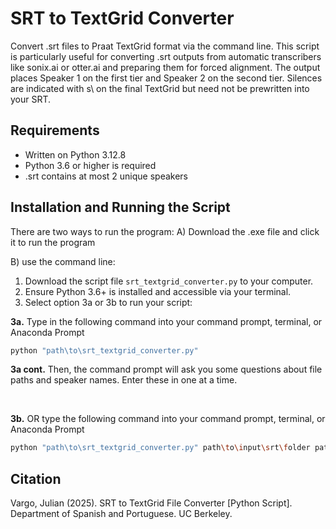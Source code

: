 # SRT to TextGrid Converter

Convert .srt files to Praat TextGrid format via the command line. This script is particularly useful for converting .srt outputs from automatic transcribers like sonix.ai or otter.ai and preparing them for forced alignment. The output places Speaker 1 on the first tier and Speaker 2 on the second tier. Silences are indicated with s\ on the final TextGrid but need not be prewritten into your SRT.

## Requirements
- Written on Python 3.12.8
- Python 3.6 or higher is required
- .srt contains at most 2 unique speakers

## Installation and Running the Script
There are two ways to run the program: 
A) Download the .exe file and click it to run the program

B) use the command line:
1. Download the script file `srt_textgrid_converter.py` to your computer.
2. Ensure Python 3.6+ is installed and accessible via your terminal.
3. Select option 3a or 3b to run your script:

**3a.** Type in the following command into your command prompt, terminal, or Anaconda Prompt

```bash
python "path\to\srt_textgrid_converter.py"
```

**3a cont.** Then, the command prompt will ask you some questions about file paths and speaker names. Enter these in one at a time.

<br>

**3b.** OR type the following command into your command prompt, terminal, or Anaconda Prompt
```bash
python "path\to\srt_textgrid_converter.py" path\to\input\srt\folder path\to\output\textgrid\folder Speaker1NameDisplayedOnSRT Speaker2NameDisplayedOnSRT
```


## Citation
Vargo, Julian (2025). SRT to TextGrid File Converter [Python Script].<br>
Department of Spanish and Portuguese. UC Berkeley.<br>
